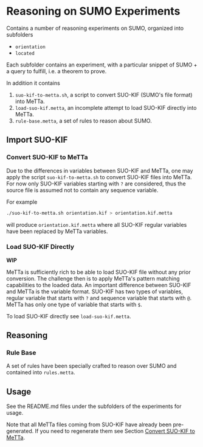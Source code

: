 # Reasoning on SUMO Experiments

Contains a number of reasoning experiments on SUMO, organized into
subfolders

* `orientation`
* `located`

Each subfolder contains an experiment, with a particular snippet of
SUMO + a query to fulfill, i.e. a theorem to prove.

In addition it contains
1. `suo-kif-to-metta.sh`, a script to convert SUO-KIF (SUMO's file
   format) into MeTTa.
2. `load-suo-kif.metta`, an incomplete attempt to load SUO-KIF
   directly into MeTTa.
3. `rule-base.metta`, a set of rules to reason about SUMO.

## Import SUO-KIF

### Convert SUO-KIF to MeTTa

Due to the differences in variables between SUO-KIF and MeTTa, one may
apply the script `suo-kif-to-metta.sh` to convert SUO-KIF files into
MeTTa.  For now only SUO-KIF variables starting with `?` are
considered, thus the source file is assumed not to contain any
sequence variable.

For example

```bash
./suo-kif-to-metta.sh orientation.kif > orientation.kif.metta
```

will produce `orientation.kif.metta` where all SUO-KIF regular
variables have been replaced by MeTTa variables.

### Load SUO-KIF Directly

**WIP**

MeTTa is sufficiently rich to be able to load SUO-KIF file without any
prior conversion.  The challenge then is to apply MeTTa's pattern
matching capabilities to the loaded data.  An important difference
between SUO-KIF and MeTTa is the variable format.  SUO-KIF has two
types of variables, regular variable that starts with `?` and sequence
variable that starts with `@`.  MeTTa has only one type of variable
that starts with `$`.

To load SUO-KIF directly see `load-suo-kif.metta`.

## Reasoning

### Rule Base

A set of rules have been specially crafted to reason over SUMO and
contained into `rules.metta`.

## Usage

See the README.md files under the subfolders of the experiments
for usage.

Note that all MeTTa files coming from SUO-KIF have already been
pre-generated.  If you need to regenerate them see Section [Convert
SUO-KIF to MeTTa](#convert-suokif-to-metta).

